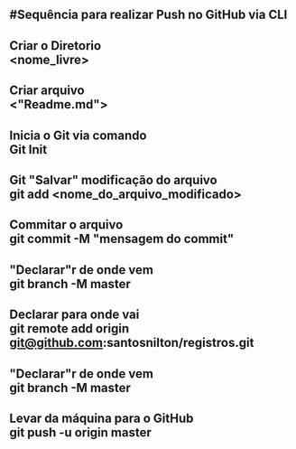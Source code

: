 #Sequência para realizar Push no GitHub via CLI
--
Criar o Diretorio
<br>
<nome_livre>
--
Criar arquivo 
<br>
<"Readme.md">
--
Inicia o Git via comando
<br>
Git Init
--
Git "Salvar" modificação do arquivo
<br>
git add <nome_do_arquivo_modificado>
--
Commitar o arquivo
<br>
git commit -M "mensagem do commit"
--
"Declarar"r de onde vem
<br>
git branch -M master
--
Declarar para onde vai
<br>
git remote add origin git@github.com:santosnilton/registros.git
--
"Declarar"r de onde vem
<br>
git branch -M master
--
Levar da máquina para o GitHub
<br>
git push -u origin master
--
